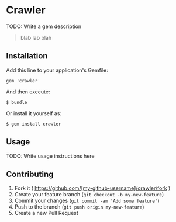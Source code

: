 # Crawler

TODO: Write a gem description

> blab lab blah

## Installation

Add this line to your application's Gemfile:

    gem 'crawler'

And then execute:

    $ bundle

Or install it yourself as:

    $ gem install crawler

## Usage

TODO: Write usage instructions here

## Contributing

1. Fork it ( https://github.com/[my-github-username]/crawler/fork )
2. Create your feature branch (`git checkout -b my-new-feature`)
3. Commit your changes (`git commit -am 'Add some feature'`)
4. Push to the branch (`git push origin my-new-feature`)
5. Create a new Pull Request
